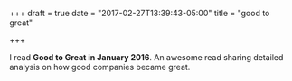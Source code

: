 +++
draft = true
date = "2017-02-27T13:39:43-05:00"
title = "good to great"

+++

I read **Good to Great in January 2016**. An awesome read sharing detailed analysis on how good companies became great.